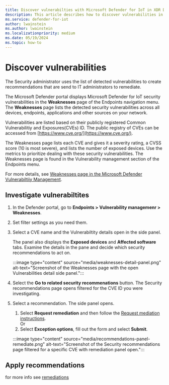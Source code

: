 ```yaml
---
title: Discover vulnerabilties with Microsoft Defender for IoT in XDR Defender portal
description: This article describes how to discover vulnerabilities in the Site security feature of Microsoft Defender for IoT in XDR Defender portal
ms.service: defender-for-iot
author: lwainstein
ms.author: lwainstein
ms.localizationpriority: medium
ms.date: 05/19/2024
ms.topic: how-to
---
```


# Discover vulnerabilities

The Security administrator uses the list of detected vulnerabilities to create recommendations that are send to IT administrators to remediate.
  
The Microsoft Defender portal displays Microsoft Defender for IoT security vulnerabilities in the **Weaknesses** page of the Endpoints navigation menu. The **Weaknesses** page lists the detected security vulnerabilities across all devices, endpoints, applications and other sources on your network.

Vulnerabilities are listed based on their publicly registered Common Vulnerabilitiy and Exposures(CVEs) ID. The public registry of CVEs can be accessed from [https://www.cve.org/](https://www.cve.org/).  

The Weaknesses page lists each CVE and gives it a severity rating, a CVSS score (10 is most severe), and lists the number of exposed devices. Use the metrics to prioritize dealing with these security vulnerabilities.
The Weaknesses page is found in the Vulnerability management section of the Endpoints menu.

For more details, see [Weaknesses page in the Microsoft Defender Vulnerabiltiiy Management](/defender-vulnerability-management/tvm-weaknesses.md).

## Investigate vulnerabiltites

1. In the Defender portal, go to **Endpoints > Vulnerability managemenr > Weaknesses**.

1. Set filter settings as you need them.

1. Select a CVE name and the Vulnerabiltity details open in the side panel.

    The panel also displays the **Exposed devices** and **Affected software** tabs. Examine the details in the pane and decide which security recommendations to act on.

    :::image type="content" source="media/weaknesses-detail-panel.png" alt-text="Screenshot of the Weaknesses page with the open Vulnerabilities detail side panel.":::

1. Select the **Go to related security recommenations** button. The Security recommendations page opens filtered for the CVE ID you were investigating.

1. Select a recommendation. The side panel opens.

    1. Select **Request remediation** and then follow the [Request mediation instructions](/defender-vulnerability-management/tvm-remediation#request-remediation).<br>
    Or
    1. Select **Exception options**, fill out the form and select **Submit**.

    :::image type="content" source="media/recommendations-panel-remediate.png" alt-text="Screenshot of the Security recommendations page filtered for a specific CVE with remediation panel open.":::

## Apply recommendations

for more info see [remediations](/defender-vulnerability-management/tvm-remediation)
